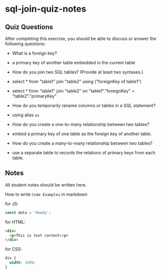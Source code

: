 # sql-join-quiz-notes

## Quiz Questions

After completing this exercise, you should be able to discuss or answer the following questions:

- What is a foreign key?

- a primary key of another table embedded in the current table

- How do you join two SQL tables? (Provide at least two syntaxes.)

- select \* from "table1" join "table2" using ("foreignKey of table1")
- select \* from "table1" join "table2" on "table1"."foreignKey" = "table2"."primaryKey"

- How do you temporarily rename columns or tables in a SQL statement?

- using alias `as`

- How do you create a one-to-many relationship between two tables?

- embed a primary key of one table as the foreign key of another table.

- How do you create a many-to-many relationship between two tables?

- use a separate table to records the relations of primary keys from each table.

## Notes

All student notes should be written here.

How to write `Code Examples` in markdown

for JS:

```javascript
const data = 'Howdy';
```

for HTML:

```html
<div>
  <p>This is text content</p>
</div>
```

for CSS:

```css
div {
  width: 100%;
}
```
